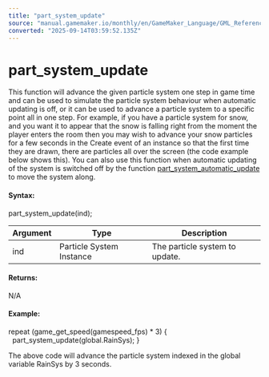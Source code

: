 ```yaml
---
title: "part_system_update"
source: "manual.gamemaker.io/monthly/en/GameMaker_Language/GML_Reference/Drawing/Particles/Particle_Systems/part_system_update.htm"
converted: "2025-09-14T03:59:52.135Z"
---
```


# part\_system\_update

This function will advance the given particle system one step in game time and can be used to simulate the particle system behaviour when automatic updating is off, or it can be used to advance a particle system to a specific point all in one step. For example, if you have a particle system for snow, and you want it to appear that the snow is falling right from the moment the player enters the room then you may wish to advance your snow particles for a few seconds in the Create event of an instance so that the first time they are drawn, there are particles all over the screen (the code example below shows this). You can also use this function when automatic updating of the system is switched off by the function [part\_system\_automatic\_update](part_system_automatic_update.md) to move the system along.

#### Syntax:

part\_system\_update(ind);

| Argument | Type | Description |
| --- | --- | --- |
| ind | Particle System Instance | The particle system to update. |

#### Returns:

N/A

#### Example:

repeat (game\_get\_speed(gamespeed\_fps) \* 3)
{
    part\_system\_update(global.RainSys);
}

The above code will advance the particle system indexed in the global variable RainSys by 3 seconds.